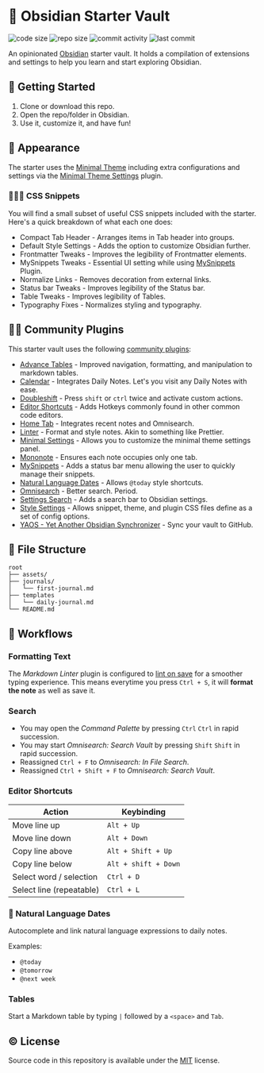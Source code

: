 # 🔮 Obsidian Starter Vault

![code size](https://img.shields.io/github/languages/code-size/semanticdata/obsidian-test-vault)
![repo size](https://img.shields.io/github/repo-size/semanticdata/obsidian-test-vault)
![commit activity](https://img.shields.io/github/commit-activity/t/semanticdata/obsidian-test-vault)
![last commit](https://img.shields.io/github/last-commit/semanticdata/obsidian-test-vault)

An opinionated [Obsidian](https://obsidian.md/) starter vault. It holds a compilation of extensions and settings to help you learn and start exploring Obsidian.

## 🌟 Getting Started

1. Clone or download this repo.
2. Open the repo/folder in Obsidian.
3. Use it, customize it, and have fun!

## 🦋 Appearance

The starter uses the [Minimal Theme](https://github.com/kepano/obsidian-minimal) including extra configurations and settings via the [Minimal Theme Settings](https://github.com/kepano/obsidian-minimal) plugin.

### 👨🏼‍💻 CSS Snippets

You will find a small subset of useful CSS snippets included with the starter. Here's a quick breakdown of what each one does:

* Compact Tab Header - Arranges items in Tab header into groups.
* Default Style Settings - Adds the option to customize Obsidian further.
* Frontmatter Tweaks - Improves the legibility of Frontmatter elements.
* MySnippets Tweaks - Essential UI setting while using [MySnippets](https://github.com/chetachiezikeuzor/MySnippets-Plugin) Plugin.
* Normalize Links - Removes decoration from external links.
* Status bar Tweaks - Improves legibility of the Status bar.
* Table Tweaks - Improves legibility of Tables.
* Typography Fixes - Normalizes styling and typography.

## 🤝🏼 Community Plugins

This starter vault uses the following [community plugins](https://obsidian.md/plugins):

* [Advance Tables](https://github.com/tgrosinger/advanced-tables-obsidian) - Improved navigation, formatting, and manipulation to markdown tables.
* [Calendar](https://github.com/liamcain/obsidian-calendar-plugin) - Integrates Daily Notes. Let's you visit any Daily Notes with ease.
* [Doubleshift](https://github.com/Qwyntex/doubleshift) - Press `shift` or `ctrl` twice and activate custom actions.
* [Editor Shortcuts](https://github.com/timhor/obsidian-editor-shortcuts) - Adds Hotkeys commonly found in other common code editors.
* [Home Tab](https://github.com/olrenso/obsidian-home-tab) - Integrates recent notes and Omnisearch.
* [Linter](https://github.com/platers/obsidian-linter) - Format and style notes. Akin to something like Prettier.
* [Minimal Settings](https://github.com/kepano/obsidian-minimal-settings) - Allows you to customize the minimal theme settings panel.
* [Mononote](https://github.com/czottmann/obsidian-mononote) - Ensures each note occupies only one tab.
* [MySnippets](https://github.com/chetachiezikeuzor/MySnippets-Plugin) - Adds a status bar menu allowing the user to quickly manage their snippets.
* [Natural Language Dates](https://github.com/argenos/nldates-obsidian) - Allows `@today` style shortcuts.
* [Omnisearch](https://github.com/scambier/obsidian-omnisearch) - Better search. Period.
* [Settings Search](https://github.com/javalent/settings-search) - Adds a search bar to Obsidian settings.
* [Style Settings](https://github.com/mgmeyers/obsidian-style-settings) - Allows snippet, theme, and plugin CSS files define as a set of config options.
* [YAOS - Yet Another Obsidian Synchronizer](https://github.com/mahyarmirrashed/yaos) - Sync your vault to GitHub.

## 📂 File Structure

```
root
├── assets/
├── journals/
│   └── first-journal.md
├── templates
│   └── daily-journal.md
└── README.md
```

## 🔁 Workflows

### Formatting Text

The _Markdown Linter_ plugin is configured to <ins>lint on save</ins> for a smoother typing experience. This means everytime you press `Ctrl + S`, it will **format the note** as well as save it.

### Search

* You may open the _Command Palette_ by pressing `Ctrl` `Ctrl` in rapid succession.
* You may start _Omnisearch: Search Vault_ by pressing `Shift` `Shift` in rapid succession.
* Reassigned `Ctrl + F` to _Omnisearch: In File Search_.
* Reassigned `Ctrl + Shift + F` to _Omnisearch: Search Vault_.

### Editor Shortcuts

| Action                   | Keybinding           |
| ------------------------ | -------------------- |
| Move line up             | `Alt + Up`           |
| Move line down           | `Alt + Down`         |
| Copy line above          | `Alt + Shift + Up`   |
| Copy line below          | `Alt + shift + Down` |
| Select word / selection  | `Ctrl + D`           |
| Select line (repeatable) | `Ctrl + L`           |

### 🌄 Natural Language Dates

Autocomplete and link natural language expressions to daily notes.

Examples:
* `@today`
* `@tomorrow`
* `@next week`

### Tables

Start a Markdown table by typing `|` followed by a `<space>` and `Tab`.

## © License

Source code in this repository is available under the [MIT](LICENSE) license.

